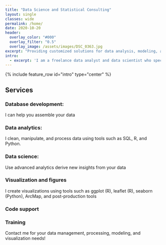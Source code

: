 ```yaml
---
title: "Data Science and Statistical Consulting"
layout: single
classes: wide
permalink: /home/
date: 2020-10-20
header:
  overlay_color: "#000"
  overlay_filter: "0.5"
  overlay_image: /assets/images/DSC_0363.jpg
excerpt: "Providing customized solutions for data analysis, modeling, and visualization"
intro: 
  - excerpt: 'I am a freelance data analyst and data scientist who specializes in transforming data to insights. I work across the data science pipeline.'
---
```

{% include feature_row id="intro" type="center" %}
## Services
### <i class="fas fa-database"></i> Database development:
I can help you assemble your data

### <i class="far fa-chart-bar"></i> Data analytics: 
I clean, manipulate, and process data using tools such as SQL, R, and Python.

### <i class="fab fa-think-peaks"></i> Data science:
Use advanced analytics derive new insights from your data

### <i class="fas fa-pen-fancy"></i> Visualization and figures
I create visualizations using tools such as ggplot (R), leaflet (R), seaborn (Python), ArcMap, and post-production tools

### <i class="fas fa-code-branch"></i> Code support


### <i class="fas fa-chalkboard"></i> Training


Contact me for your data management, processing, modeling, and visualization needs!